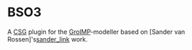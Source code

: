 BSO3
====

A [CSG][csg_link] plugin for the [GroIMP][groimp_link]-modeller based on
[Sander van Rossen]'s[sander_link] work.

[csg_link]: https://en.wikipedia.org/wiki/Constructive_solid_geometry
[groimp_link]: http://www.grogra.de/software/groimp
[sander_link]: http://sandervanrossen.blogspot.de/